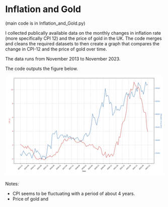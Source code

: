 # Inflation and Gold

(main code is in Inflation_and_Gold.py)

I collected publically available data on the monthly changes in inflation rate (more specifically CPI 12) and the price of gold in the UK. The code merges and cleans the required datasets to then create a graph that compares the change in CPI-12 and the price of gold over time.

The data runs from November 2013 to November 2023.

The code outputs the figure below.

![inflation and gold over time graph](https://github.com/stefanobeni/inflation-and-gold/blob/main/figure1.png)

Notes:
* CPI seems to be fluctuating with a period of about 4 years.
* Price of gold and 
